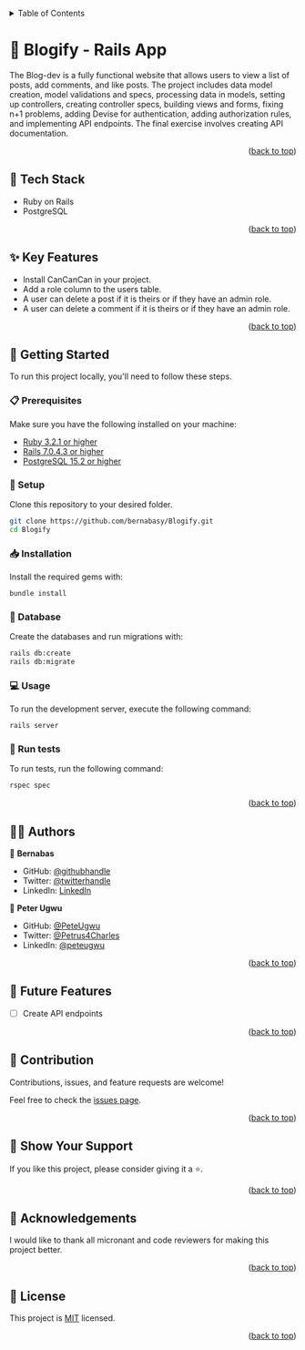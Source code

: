 <a name="readme-top"></a>

<details>
<summary>Table of Contents</summary>

- [📰 Blogify - Rails App ](#-blogify---rails-app-)
  - [🧰 Tech Stack ](#-tech-stack--)
  - [✨ Key Features ](#-key-features--)
  - [🚀 Live Demo ](#-live-demo--)
  - [📘 Getting Started ](#-getting-started--)
    - [📋 Prerequisites](#-prerequisites)
    - [📂 Setup](#-setup)
    - [📥 Installation](#-installation)
    - [💾 Database](#-database)
    - [💻 Usage](#-usage)
    - [🧪 Run tests](#-run-tests)
  - [👨‍🚀 Authors ](#-authors--)
  - [🎯 Future Features ](#-future-features--)
  - [🤝 Contribution ](#-contribution--)
  - [💖 Show Your Support ](#-show-your-support--)
  - [🙏 Acknowledgements](#-acknowledgements)
  - [📜 License ](#-license-)
  </details>

# 📰 Blogify - Rails App <a name="about-project"></a>


The Blog-dev is a fully functional website that allows users to view a list of posts, add comments, and like posts. The project includes data model creation, model validations and specs, processing data in models, setting up controllers, creating controller specs, building views and forms, fixing n+1 problems, adding Devise for authentication, adding authorization rules, and implementing API endpoints. The final exercise involves creating API documentation.
<p align="right">(<a href="#readme-top">back to top</a>)</p>

## 🧰 Tech Stack <a name="tech-stack"></a>

- Ruby on Rails
- PostgreSQL

<p align="right">(<a href="#readme-top">back to top</a>)</p>

## ✨ Key Features <a name="key-features"></a>

- Install CanCanCan in your project.
- Add a role column to the users table.
- A user can delete a post if it is theirs or if they have an admin role.
- A user can delete a comment if it is theirs or if they have an admin role.

<p align="right">(<a href="#readme-top">back to top</a>)</p>

## 📘 Getting Started <a name="getting-started"></a>

To run this project locally, you'll need to follow these steps.

### 📋 Prerequisites

Make sure you have the following installed on your machine:

- [Ruby 3.2.1 or higher](https://www.ruby-lang.org/en/)
- [Rails 7.0.4.3 or higher](https://rubyonrails.org/)
- [PostgreSQL 15.2 or higher](https://www.postgresql.org/)

### 📂 Setup

Clone this repository to your desired folder.

```sh
git clone https://github.com/bernabasy/Blogify.git
cd Blogify
```

### 📥 Installation

Install the required gems with:

```sh
bundle install
```

### 💾 Database

Create the databases and run migrations with:

```sh
rails db:create
rails db:migrate
```

### 💻 Usage

To run the development server, execute the following command:

```sh
rails server
```

### 🧪 Run tests

To run tests, run the following command:

```sh
rspec spec
```

<p align="right">(<a href="#readme-top">back to top</a>)</p>

## 👨‍🚀 Authors <a name="author"></a>

👤 **Bernabas**

- GitHub: [@githubhandle](https://github.com/bernabasy)
- Twitter: [@twitterhandle](https://twitter.com/@bernabasjosef)
- LinkedIn: [LinkedIn](https://www.linkedin.com/in/bernabas-yosef)

👤 **Peter Ugwu**

- GitHub: [@PeteUgwu](https://github.com/PeteUgwu)
- Twitter: [@Petrus4Charles](https://twitter.com/Petrus4Charles)
- LinkedIn: [@peteugwu](https://www.linkedin.com/in/peteugwu/)

<p align="right">(<a href="#readme-top">back to top</a>)</p>

## 🎯 Future Features <a name="future-features"></a>

- [ ] Create API endpoints

<p align="right">(<a href="#readme-top">back to top</a>)</p>

## 🤝 Contribution <a name="contribution"></a>

Contributions, issues, and feature requests are welcome!

Feel free to check the [issues page](https://github.com/bernabasy/Blogify/issues).

<p align="right">(<a href="#readme-top">back to top</a>)</p>

## 💖 Show Your Support <a name="support"></a>

If you like this project, please consider giving it a ⭐.

<p align="right">(<a href="#readme-top">back to top</a>)</p>

## 🙏 Acknowledgements

I would like to thank all micronant and code reviewers for making this project better.

<p align="right">(<a href="#readme-top">back to top</a>)</p>

## 📜 License <a name="license"></a>

This project is [MIT](./LICENSE) licensed.

<p align="right">(<a href="#readme-top">back to top</a>)</p>
